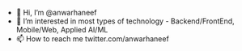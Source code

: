 - 👋 Hi, I’m @anwarhaneef
- 👀 I’m interested in most types of technology - Backend/FrontEnd, Mobile/Web, Applied AI/ML
- 📫 How to reach me twitter.com/anwarhaneef

<!---
anwarhaneef/anwarhaneef is a ✨ special ✨ repository because its `README.md` (this file) appears on your GitHub profile.
You can click the Preview link to take a look at your changes.
--->
